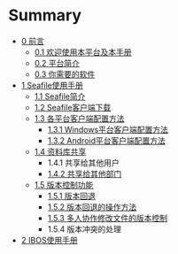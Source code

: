 # Summary

* [0 前言](README.md)
    * [0.1 欢迎使用本平台及本手册](欢迎使用本平台及本手册.md)
    * [0.2 平台简介](平台简介.md)
    * [0.3 你需要的软件](03-你需要的软件.md)
* [1 Seafile使用手册](chapter1.md)
    * [1.1 Seafile简介](seafile简介.md)
    * [1.2 Seafile客户端下载](12-seafile客户端下载.md)
    * [1.3 各平台客户端配置方法](13-windows平台客户端配置方法.md)
        * [1.3.1 Windows平台客户端配置方法](131-windows平台客户端配置方法.md)
        * [1.3.2 Android平台客户端配置方法](132-android平台客户端配置方法.md)
    * [1.4 资料库共享](14-数据共享.md)
        * 1.4.1 共享给其他用户
        * [1.4.2 共享给其他部门](142-共享给其他部门.md)
    * [1.5 版本控制功能](15-版本控制功能.md)
        * [1.5.1 版本回退](151-版本回退.md)
        * [1.5.2 版本回退的操作方法](152-版本回退的操作方法.md)
        * [1.5.3 多人协作修改文件的版本控制](153-多人协作修改文件的版本控制.md)
        * 1.5.4 版本冲突的处理
* [2 IBOS使用手册](2-ibos使用手册.md)

